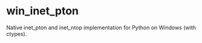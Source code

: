 win_inet_pton
=============

Native inet_pton and inet_ntop implementation for Python on Windows (with ctypes).
